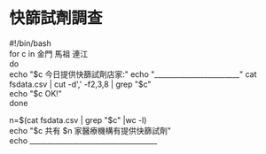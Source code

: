 **快篩試劑調查**
==
#!/bin/bash  
for c in 金門 馬祖 連江   
do  
  echo "$c 今日提供快篩試劑店家:"  
  echo "________________________"  
  cat fsdata.csv | cut -d',' -f2,3,8 | grep "$c"  
  echo "$c OK!"  
done  

n=$(cat fsdata.csv | grep "$c" |wc -l)  
echo "$c 共有 $n 家醫療機構有提供快篩試劑"  
echo ____________________________________  
